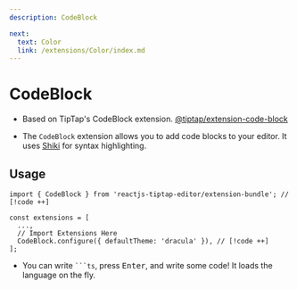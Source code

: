 ```yaml
---
description: CodeBlock

next:
  text: Color
  link: /extensions/Color/index.md
---
```


# CodeBlock

- Based on TipTap's CodeBlock extension. [@tiptap/extension-code-block](https://tiptap.dev/docs/editor/extensions/nodes/code-block)

- The `CodeBlock` extension allows you to add code blocks to your editor. It uses [Shiki](https://shiki.style/guide/) for syntax highlighting.

## Usage

```tsx
import { CodeBlock } from 'reactjs-tiptap-editor/extension-bundle'; // [!code ++]

const extensions = [
  ...,
  // Import Extensions Here
  CodeBlock.configure({ defaultTheme: 'dracula' }), // [!code ++]
];
```

- You can write `` ```ts ``, press <kbd>Enter</kbd>, and write some code! It loads the language on the fly.
